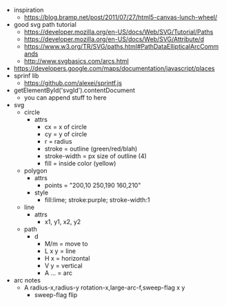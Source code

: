 * inspiration
   * https://blog.bramp.net/post/2011/07/27/html5-canvas-lunch-wheel/
* good svg path tutorial
   * https://developer.mozilla.org/en-US/docs/Web/SVG/Tutorial/Paths
   * https://developer.mozilla.org/en-US/docs/Web/SVG/Attribute/d
   * https://www.w3.org/TR/SVG/paths.html#PathDataEllipticalArcCommands
   * http://www.svgbasics.com/arcs.html
* https://developers.google.com/maps/documentation/javascript/places
* sprinf lib
   * https://github.com/alexei/sprintf.js
* getElementById('svgId').contentDocument
   * you can append stuff to here
* svg
   * circle
      * attrs
         * cx             = x of circle
         * cy             = y of circle
         * r              = radius
         * stroke         = outline (green/red/blah)
         * stroke-width   = px size of outline (4)
         * fill           = inside color (yellow)
   * polygon
      * attrs
         * points         = "200,10 250,190 160,210"
      * style
         * fill:lime; stroke:purple; stroke-width:1
   * line
      * attrs
         * x1, y1, x2, y2
   * path
      * d
         * M/m   = move to
         * L x y = line 
         * H x   = horizontal
         * V y   = vertical
         * A ... = arc
* arc notes
   * A radius-x,radius-y rotation-x,large-arc-f,sweep-flag x y
      * sweep-flag flip


